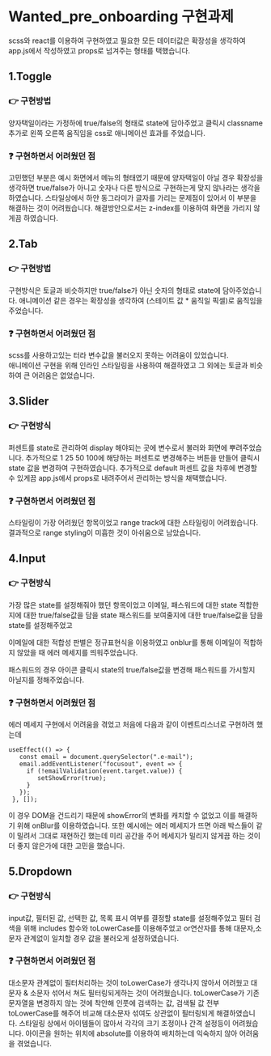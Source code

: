 # Wanted_pre_onboarding 구현과제

<!--  -->scss와 react를 이용하여 구현하였고 필요한 모든 데이터값은 확장성을 생각하여
<!--  -->app.js에서 작성하였고 props로 넘겨주는 형태를 택했습니다.

## 1.Toggle

### :point_right: 구현방법

양자택일이라는 가정하에 true/false의 형태로 state에 담아주었고
클릭시 classname추가로 왼쪽 오른쪽 움직임을 css로 애니메이션 효과를 주었습니다.

### :question: 구현하면서 어려웠던 점

고민했던 부분은 예시 화면에서 메뉴의 형태였기 때문에 양자택일이 아닐 경우
확장성을 생각하면 true/false가 아니고 숫자나 다른 방식으로 구현하는게 맞지 않나라는 생각을 하였습니다.
스타일상에서 하얀 동그라미가 글자를 가리는 문제점이 있어서 이 부분을 해결하는 것이 어려웠습니다.
해결방안으로서는 z-index를 이용하여 화면을 가리지 않게끔 하였습니다.

## 2.Tab

### :point_right: 구현방법

구현방식은 토글과 비슷하지만 true/false가 아닌 숫자의 형태로 state에 담아주었습니다.
애니메이션 같은 경우는 확장성을 생각하여 (스테이트 값 \* 움직일 픽셀)로 움직임을 주었습니다.

### :question: 구현하면서 어려웠던 점

scss를 사용하고있는 터라 변수값을 불러오지 못하는 어려움이 있었습니다.  
애니메이션 구현을 위해 인라인 스타일링을 사용하여 해결하였고 그 외에는 토글과 비슷하여
큰 어려움은 없었습니다.

## 3.Slider

### :point_right: 구현방식

퍼센트를 state로 관리하여 display 해야되는 곳에 변수로서 불러와
화면에 뿌려주었습니다.
추가적으로 1 25 50 100에 해당하는 퍼센트로 변경해주는 버튼을 만들어
클릭시 state 값을 변경하여 구현하였습니다.
추가적으로 default 퍼센트 값을 차후에 변경할 수 있게끔
app.js에서 props로 내려주어서 관리하는 방식을 채택했습니다.

### :question: 구현하면서 어려웠던 점

스타일링이 가장 어려웠던 항목이었고 range track에 대한
스타일링이 어려웠습니다.
결과적으로 range styling이 미흡한 것이 아쉬움으로 남았습니다.

## 4.Input

### :point_right: 구현방식

가장 많은 state를 설정해줘야 했던 항목이었고
이메일, 패스워드에 대한 state
적합한지에 대한 true/false값을 담을 state
패스워드를 보여줄지에 대한 true/false값을 담을 state를
설정해주었고

이메일에 대한 적합성 판별은 정규표현식을 이용하였고
onblur를 통해 이메일이 적합하지 않았을 때
에러 메세지를 띄워주었습니다.

패스워드의 경우
아이콘 클릭시 state의 true/false값을 변경해
패스워드를 가시할지 아닐지를 정해주었습니다.

### :question: 구현하면서 어려웠던 점

에러 메세지 구현에서 어려움을 겪었고
처음에 다음과 같이 이벤트리스너로 구현하려 했는데

    useEffect(() => {
       const email = document.querySelector(".e-mail");
       email.addEventListener("focusout", event => {
         if (!emailValidation(event.target.value)) {
            setShowError(true);
         }
       });
     }, []);

이 경우 DOM을 건드리기 때문에 showError의 변화를 캐치할 수 없었고
이를 해결하기 위해 onBlur를 이용하였습니다.
또한 예시에는 에러 메세지가 뜨면 아래 박스들이 같이 밀려서 그대로 재현하긴 했는데
미리 공간을 주어 메세지가 밀리지 않게끔 하는 것이 더 좋지 않은가에 대한 고민을 했습니다.

## 5.Dropdown

### :point_right: 구현방식

input값, 필터된 값, 선택한 값, 목록 표시 여부를 결정할 state를 설정해주었고
필터 검색을 위해 includes 함수와 toLowerCase를 이용해주었고
or연산자를 통해 대문자,소문자 관계없이 일치할 경우 값을 불러오게 설정하였습니다.


### :question: 구현하면서 어려웠던 점

대소문자 관계없이 필터처리하는 것이 toLowerCase가 생각나지 않아서 어려웠고
대문자 & 소문자 섞어서 쳐도 필터링되게하는 것이 어려웠습니다.
toLowerCase가 기존 문자열을 변경하지 않는 것에 착안해
인풋에 검색하는 값, 검색될 값 전부 toLowerCase를 해주어 비교해 대소문자 섞여도
상관없이 필터링되게 해결하였습니다.
스타일링 상에서 아이템들이 많아서 각각의 크기 조정이나 간격 설정등이 어려웠습니다.
아이콘을 원하는 위치에 absolute를 이용하여 배치하는데 익숙하지 않아 어려움을 겪었습니다.

